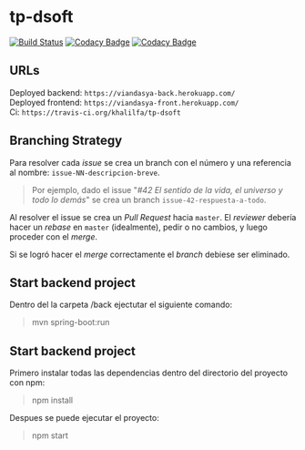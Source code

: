 # tp-dsoft
[![Build Status](https://travis-ci.org/khalilfa/tp-dsoft.svg?branch=master)](https://travis-ci.org/khalilfa/tp-dsoft)
[![Codacy Badge](https://api.codacy.com/project/badge/Grade/7690ba6968814fba9f0b125dbe50dc53)](https://www.codacy.com/manual/khalilfa/tp-dsoft?utm_source=github.com&amp;utm_medium=referral&amp;utm_content=khalilfa/tp-dsoft&amp;utm_campaign=Badge_Grade)
[![Codacy Badge](https://api.codacy.com/project/badge/Coverage/7690ba6968814fba9f0b125dbe50dc53)](https://www.codacy.com/manual/khalilfa/tp-dsoft?utm_source=github.com&utm_medium=referral&utm_content=khalilfa/tp-dsoft&utm_campaign=Badge_Coverage)

## URLs
Deployed backend: `https://viandasya-back.herokuapp.com/` <br />
Deployed frontend: `https://viandasya-front.herokuapp.com/` <br />
Ci: `https://travis-ci.org/khalilfa/tp-dsoft` <br />

## Branching Strategy

Para resolver cada _issue_ se crea un branch con el número y una referencia al nombre: `issue-NN-descripcion-breve`.

> Por ejemplo, dado el issue "_#42 El sentido de la vida, el universo y todo lo demás_"
> se crea un branch `issue-42-respuesta-a-todo`.

Al resolver el issue se crea un _Pull Request_ hacia `master`. El _reviewer_ debería
hacer un _rebase_ en `master` (idealmente), pedir o no cambios, y luego proceder con
el _merge_.

Si se logró hacer el _merge_ correctamente el _branch_ debiese ser eliminado.

## Start backend project

Dentro del la carpeta /back ejectutar el siguiente comando: 
> mvn spring-boot:run

## Start backend project

Primero instalar todas las dependencias dentro del directorio del proyecto con npm:
> npm install

Despues se puede ejecutar el proyecto:
> npm start
